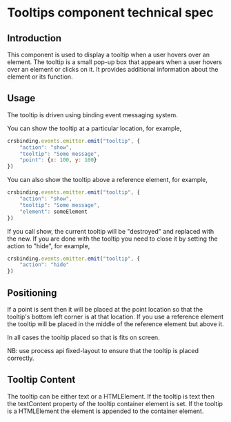 # Tooltips component technical spec

## Introduction
This component is used to display a tooltip when a user hovers over an element. 
The tooltip is a small pop-up box that appears when a user hovers over an element or clicks on it. 
It provides additional information about the element or its function.

## Usage
The tooltip is driven using binding event messaging system.

You can show the tooltip at a particular location, for example,
```js
crsbinding.events.emitter.emit("tooltip", {
    "action": "show",
    "tooltip": "Some message",
    "point": {x: 100, y: 100}
})
```

You can also show the tooltip above a reference element, for example,

```js
crsbinding.events.emitter.emit("tooltip", {
    "action": "show",
    "tooltip": "Some message",
    "element": someElement
})
```

If you call show, the current tooltip will be "destroyed" and replaced with the new.
If you are done with the tooltip you need to close it by setting the action to "hide", for example,

```js
crsbinding.events.emitter.emit("tooltip", {
    "action": "hide"
})
```

## Positioning
If a point is sent then it will be placed at the point location so that the tooltip's bottom left corner is at that location.
If you use a reference element the tooltip will be placed in the middle of the reference element but above it.

In all cases the tooltip placed so that is fits on screen.

NB: use process api fixed-layout to ensure that the tooltip is placed correctly.

## Tooltip Content
The tooltip can be either text or a HTMLElement.
If the tooltip is text then the textContent property of the tooltip container element is set.
If the tooltip is a HTMLElement the element is appended to the container element.

